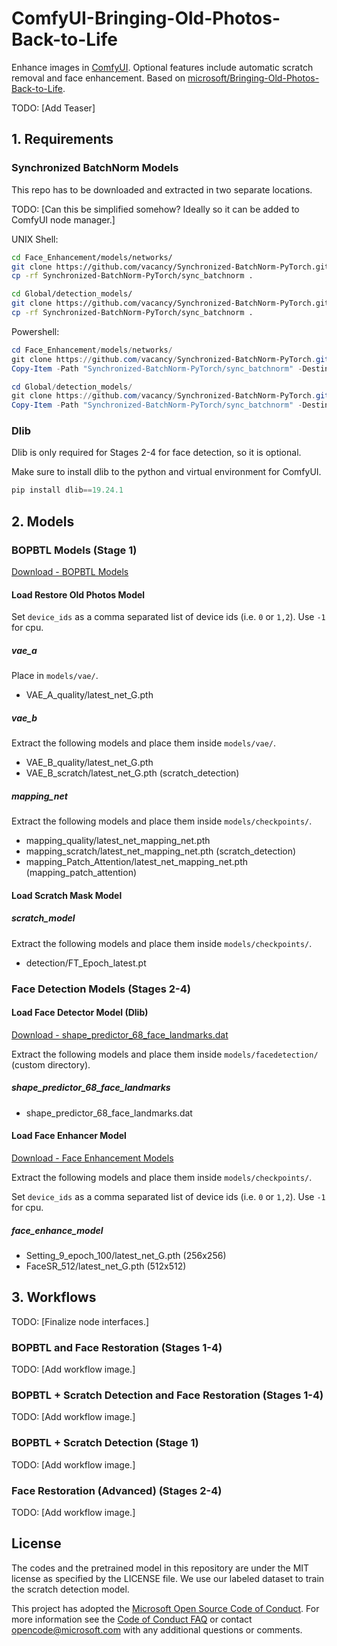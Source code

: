 # ComfyUI-Bringing-Old-Photos-Back-to-Life

Enhance images in [ComfyUI](https://github.com/comfyanonymous/ComfyUI). Optional features include automatic scratch removal and face enhancement. Based on [microsoft/Bringing-Old-Photos-Back-to-Life](https://github.com/microsoft/Bringing-Old-Photos-Back-to-Life).

TODO: [Add Teaser]

## 1. Requirements

### Synchronized BatchNorm Models

This repo has to be downloaded and extracted in two separate locations.

TODO: [Can this be simplified somehow? Ideally so it can be added to ComfyUI node manager.]

UNIX Shell:

```bash
cd Face_Enhancement/models/networks/
git clone https://github.com/vacancy/Synchronized-BatchNorm-PyTorch.git
cp -rf Synchronized-BatchNorm-PyTorch/sync_batchnorm .
```

```bash
cd Global/detection_models/
git clone https://github.com/vacancy/Synchronized-BatchNorm-PyTorch.git
cp -rf Synchronized-BatchNorm-PyTorch/sync_batchnorm .
```

Powershell:

```powershell
cd Face_Enhancement/models/networks/
git clone https://github.com/vacancy/Synchronized-BatchNorm-PyTorch.git
Copy-Item -Path "Synchronized-BatchNorm-PyTorch/sync_batchnorm" -Destination . -Recurse -Force
```

```powershell
cd Global/detection_models/
git clone https://github.com/vacancy/Synchronized-BatchNorm-PyTorch.git
Copy-Item -Path "Synchronized-BatchNorm-PyTorch/sync_batchnorm" -Destination . -Recurse -Force
```

### Dlib

Dlib is only required for Stages 2-4 for face detection, so it is optional.

Make sure to install dlib to the python and virtual environment for ComfyUI.

```python
pip install dlib==19.24.1
```

## 2. Models

### BOPBTL Models (Stage 1)

[Download - BOPBTL Models](https://facevc.blob.core.windows.net/zhanbo/old_photo/pretrain/Global/checkpoints.zip)

#### Load Restore Old Photos Model

Set `device_ids` as a comma separated list of device ids (i.e. `0` or `1,2`). Use `-1` for cpu.

##### vae_a

Place in `models/vae/`.

- VAE_A_quality/latest_net_G.pth

##### vae_b

Extract the following models and place them inside `models/vae/`.

- VAE_B_quality/latest_net_G.pth
- VAE_B_scratch/latest_net_G.pth (scratch_detection)

##### mapping_net

Extract the following models and place them inside `models/checkpoints/`.

- mapping_quality/latest_net_mapping_net.pth
- mapping_scratch/latest_net_mapping_net.pth (scratch_detection)
- mapping_Patch_Attention/latest_net_mapping_net.pth (mapping_patch_attention)

#### Load Scratch Mask Model

##### scratch_model

Extract the following models and place them inside `models/checkpoints/`.

- detection/FT_Epoch_latest.pt

### Face Detection Models (Stages 2-4)

#### Load Face Detector Model (Dlib)

[Download - shape_predictor_68_face_landmarks.dat](http://dlib.net/files/shape_predictor_68_face_landmarks.dat.bz2)

Extract the following models and place them inside `models/facedetection/` (custom directory).

##### shape_predictor_68_face_landmarks

- shape_predictor_68_face_landmarks.dat

#### Load Face Enhancer Model

[Download - Face Enhancement Models](https://facevc.blob.core.windows.net/zhanbo/old_photo/pretrain/Face_Enhancement/checkpoints.zip)

Extract the following models and place them inside `models/checkpoints/`.

Set `device_ids` as a comma separated list of device ids (i.e. `0` or `1,2`). Use `-1` for cpu.

##### face_enhance_model

- Setting_9_epoch_100/latest_net_G.pth (256x256)
- FaceSR_512/latest_net_G.pth (512x512)

## 3. Workflows

TODO: [Finalize node interfaces.]

### BOPBTL and Face Restoration (Stages 1-4)

TODO: [Add workflow image.]

### BOPBTL + Scratch Detection and Face Restoration (Stages 1-4)

TODO: [Add workflow image.]

### BOPBTL + Scratch Detection (Stage 1)

TODO: [Add workflow image.]

### Face Restoration (Advanced) (Stages 2-4)

TODO: [Add workflow image.]

## License

The codes and the pretrained model in this repository are under the MIT license as specified by the LICENSE file. We use our labeled dataset to train the scratch detection model.

This project has adopted the [Microsoft Open Source Code of Conduct](https://opensource.microsoft.com/codeofconduct/). For more information see the [Code of Conduct FAQ](https://opensource.microsoft.com/codeofconduct/faq/) or contact [opencode@microsoft.com](mailto:opencode@microsoft.com) with any additional questions or comments.
